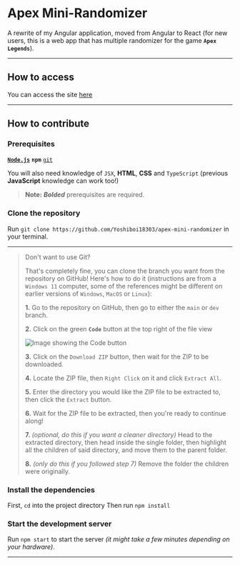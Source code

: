 # Apex Mini-Randomizer

A rewrite of my Angular application, moved from Angular to React (for new users, this is a web app that has multiple randomizer for the game **`Apex Legends`**).

---

## How to access

You can access the site [here](https://yoshiboi18303.github.io/apex-mini-randomizer/)

---

## How to contribute

### Prerequisites

[**`Node.js`**](https://nodejs.org)
**`npm`**
[`git`](https://git-scm.com)

You will also need knowledge of `JSX`, **HTML**, **CSS** and `TypeScript` (previous **JavaScript** knowledge can work too!)

> **Note:** _**Bolded**_ prerequisites are required.

### Clone the repository

Run `git clone https://github.com/Yoshiboi18303/apex-mini-randomizer` in your terminal.

---

> Don't want to use Git?
>
> That's completely fine, you can clone the branch you want from the repository on GitHub!
> Here's how to do it (instructions are from a `Windows 11` computer, some of the references might be different on earlier versions of `Windows`, `MacOS` or `Linux`):
>
> **1.** Go to the repository on GitHub, then go to either the `main` or `dev` branch.
>
> **2.** Click on the green **`Code`** button at the top right of the file view
>
> ![Image showing the Code button](https://cdn.discordapp.com/attachments/1028104425371340851/1083953207526555718/Screenshot_2023-03-10_222008.jpg)
>
> **3.** Click on the `Download ZIP` button, then wait for the ZIP to be downloaded.
>
> **4.** Locate the ZIP file, then `Right Click` on it and click `Extract All`.
>
> **5.** Enter the directory you would like the ZIP file to be extracted to, then click the `Extract` button.
>
> **6.** Wait for the ZIP file to be extracted, then you're ready to continue along!
>
> **7.** _(optional, do this if you want a cleaner directory)_ Head to the extracted directory, then head inside the single folder, then highlight all the children of said directory, and move them to the parent folder.
>
> **8.** _(only do this if you followed step 7)_ Remove the folder the children were originally.

### Install the dependencies

First, `cd` into the project directory
Then run `npm install`

### Start the development server

Run `npm start` to start the server _(it might take a few minutes depending on your hardware)_.

---
